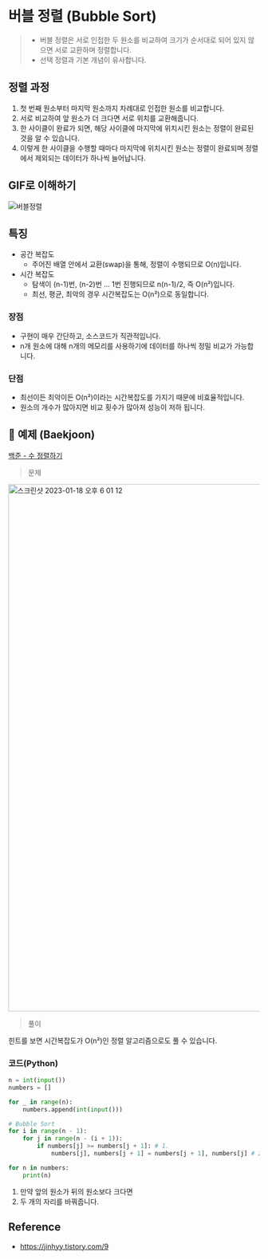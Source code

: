 # 버블 정렬 (Bubble Sort)
> * 버블 정렬은 서로 인접한 두 원소를 비교하여 크기가 순서대로 되어 있지 않으면 서로 교환하며 정렬합니다.
> * 선택 정렬과 기본 개념이 유사합니다. 

## 정렬 과정

1. 첫 번째 원소부터 마지막 원소까지 차례대로 인접한 원소를 비교합니다.
2. 서로 비교하여 앞 원소가 더 크다면 서로 위치를 교환해줍니다.
3. 한 사이클이 완료가 되면, 해당 사이클에 마지막에 위치시킨 원소는 정렬이 완료된 것을 알 수 있습니다.
4. 이렇게 한 사이클을 수행할 때마다 마지막에 위치시킨 원소는 정렬이 완료되며 정렬에서 제외되는 데이터가 하나씩 늘어납니다.

## GIF로 이해하기
![버블정렬](https://user-images.githubusercontent.com/37105602/213360147-6407aaf7-da9e-4198-a39e-258f26e08f47.gif)

## 특징
* 공간 복잡도
    * 주어진 배열 안에서 교환(swap)을 통해, 정렬이 수행되므로 O(n)입니다.
* 시간 복잡도
    * 탐색이 (n-1)번, (n-2)번 ... 1번 진행되므로 n(n-1)/2, 즉 O(n²)입니다.
    * 최선, 평균, 최악의 경우 시간복잡도는 O(n²)으로 동일합니다.

### 장점
* 구현이 매우 간단하고, 소스코드가 직관적입니다.
* n개 원소에 대해 n개의 메모리를 사용하기에 데이터를 하나씩 정밀 비교가 가능합니다.
### 단점
* 최선이든 최악이든 O(n²)이라는 시간복잡도를 가지기 때문에 비효율적입니다.
* 원소의 개수가 많아지면 비교 횟수가 많아져 성능이 저하 됩니다.

## 📌 예제 (Baekjoon)
[백준 - 수 정렬하기](https://www.acmicpc.net/problem/2750)

>문제

<img width="1058" alt="스크린샷 2023-01-18 오후 6 01 12" src="https://user-images.githubusercontent.com/37105602/213128316-d9ee24f1-88c2-4acd-bc3c-4db6ea27511b.png">

>풀이

힌트를 보면 시간복잡도가 O(n²)인 정렬 알고리즘으로도 풀 수 있습니다.  

### 코드(Python)
```Python
n = int(input())
numbers = []

for _ in range(n):
    numbers.append(int(input()))

# Bubble Sort
for i in range(n - 1): 
    for j in range(n - (i + 1)): 
        if numbers[j] >= numbers[j + 1]: # 1.
            numbers[j], numbers[j + 1] = numbers[j + 1], numbers[j] # 2.

for n in numbers:
    print(n)
```

1. 만약 앞의 원소가 뒤의 원소보다 크다면
2. 두 개의 자리를 바꿔줍니다.
## Reference
- https://jinhyy.tistory.com/9